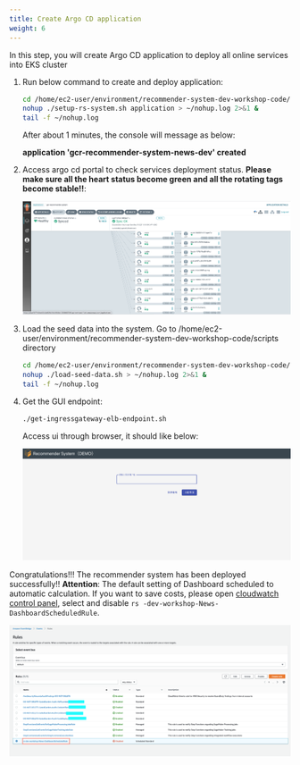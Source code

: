 ```yaml
---
title: Create Argo CD application
weight: 6
---
```


In this step, you will create Argo CD application to deploy all online services into EKS cluster

1. Run below command to create and deploy application:

    ```sh
    cd /home/ec2-user/environment/recommender-system-dev-workshop-code/scripts
    nohup ./setup-rs-system.sh application > ~/nohup.log 2>&1 &
    tail -f ~/nohup.log 
    ```

    After about 1 minutes, the console will message as below:

    **application 'gcr-recommender-system-news-dev' created**

2. Access argo cd portal to check services deployment status. **Please make sure all the heart status become green and all the rotating tags become stable!!**:

    ![Argocd application status](/images/argocd-app-status.png)

3. Load the seed data into the system. Go to /home/ec2-user/environment/recommender-system-dev-workshop-code/scripts directory

    ```sh
    cd /home/ec2-user/environment/recommender-system-dev-workshop-code/scripts
    nohup ./load-seed-data.sh > ~/nohup.log 2>&1 &
    tail -f ~/nohup.log 
    ```

4. Get the GUI endpoint:

    ```sh
    ./get-ingressgateway-elb-endpoint.sh
    ```

    Access ui through browser, it should like below:

    ![Demo UI](/images/demo-ui.png)

Congratulations!!! The recommender system has been deployed successfully!!
**Attention**: The default setting of Dashboard scheduled to automatic calculation. If you want to save costs, please open [cloudwatch control panel](https://console.aws.amazon.com/events/home#/rules), select and disable `rs -dev-workshop-News-DashboardScheduledRule`.

![Dashboard Schedule Disable](/images/dashboard-schedule-disable.png)

